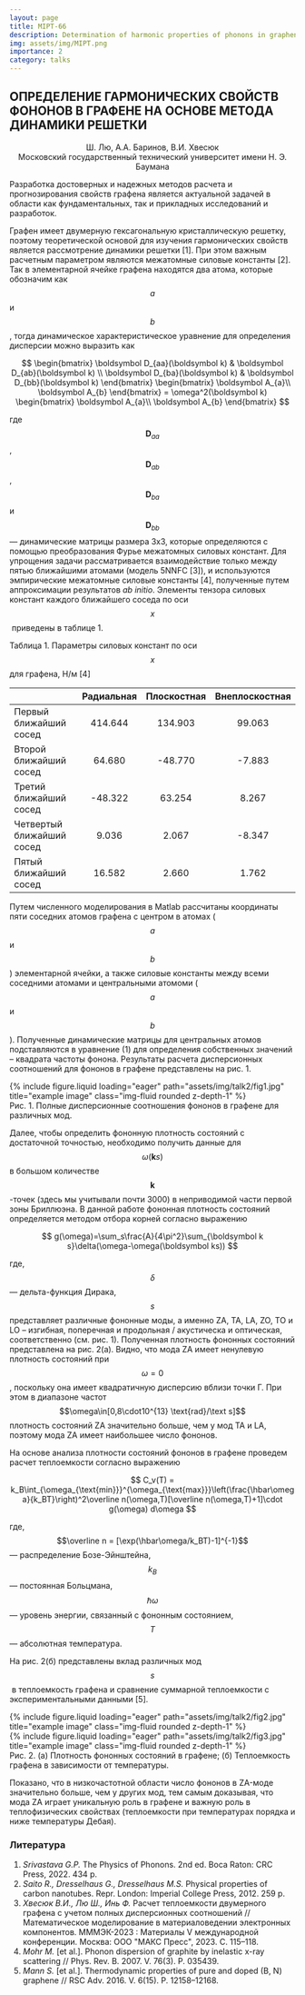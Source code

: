 ```yaml
---
layout: page
title: MIPT-66
description: Determination of harmonic properties of phonons in graphene based on the lattice dynamics method (in Russian)
img: assets/img/MIPT.png
importance: 2
category: talks
---
```


## ОПРЕДЕЛЕНИЕ ГАРМОНИЧЕСКИХ СВОЙСТВ ФОНОНОВ В ГРАФЕНЕ НА ОСНОВЕ МЕТОДА ДИНАМИКИ РЕШЕТКИ

<center> Ш. Лю, А.А. Баринов, В.И. Хвесюк </center>

<center> Московский государственный технический университет имени Н. Э. Баумана </center>

Разработка достоверных и надежных методов расчета и прогнозирования свойств графена является актуальной задачей в области как фундаментальных, так и прикладных исследований и разработок. 

Графен имеет двумерную гексагональную кристаллическую решетку, поэтому теоретической основой для изучения гармонических свойств является рассмотрение динамики решетки [1]. При этом важным расчетным параметром являются межатомные силовые константы [2]. Так в элементарной ячейке графена находятся два атома, которые обозначим как $$a$$ и $$b$$, тогда динамическое характеристическое уравнение для определения дисперсии можно выразить как

$$
\begin{bmatrix}
\boldsymbol D_{aa}(\boldsymbol k) & \boldsymbol D_{ab}(\boldsymbol k) \\
\boldsymbol D_{ba}(\boldsymbol k) & \boldsymbol D_{bb}(\boldsymbol k)
\end{bmatrix}
\begin{bmatrix}
\boldsymbol A_{a}\\
\boldsymbol A_{b}
\end{bmatrix} = \omega^2(\boldsymbol k)
\begin{bmatrix}
\boldsymbol A_{a}\\
\boldsymbol A_{b}
\end{bmatrix}
$$

где $$\boldsymbol D_{aa}$$ , $$\boldsymbol D_{ab}$$ , $$\boldsymbol D_{ba}$$ и $$\boldsymbol D_{bb}$$ — динамические матрицы размера 3x3, которые определяются с помощью преобразования Фурье межатомных силовых констант. Для упрощения задачи рассматривается взаимодействие только между пятью ближайшими атомами (модель 5NNFC [3]), и используются эмпирические межатомные силовые константы [4], полученные путем аппроксимации результатов *ab initio*. Элементы тензора силовых констант каждого ближайшего соседа по оси $$x$$​​ приведены в таблице 1.

Таблица 1. Параметры силовых констант по оси $$x$$ для графена, Н/м [4]

|                           |     Радиальная     |     Плоскостная     |     Внеплоскостная     |
| ------------------------- | :----------------: | :-----------------: | :--------------------: |
| Первый ближайший сосед    |      414.644       |       134.903       |         99.063         |
| Второй ближайший сосед    |       64.680       |       -48.770       |         -7.883         |
| Третий ближайший сосед    |      -48.322       |       63.254        |         8.267          |
| Четвертый ближайший сосед |       9.036        |        2.067        |         -8.347         |
| Пятый ближайший сосед     |       16.582       |        2.660        |         1.762          |


Путем численного моделирования в Matlab рассчитаны координаты пяти соседних атомов графена с центром в атомах ($$a$$ и $$b$$) элементарной ячейки, а также силовые константы между всеми соседними атомами и центральными атомоми ($$a$$ и $$b$$​). Полученные динамические матрицы для центральных атомов подставляются в уравнение (1) для определения собственных значений – квадрата частоты фонона. Результаты расчета дисперсионных соотношений для фононов в графене представлены на рис. 1.

<div class="row">
    <div class="col-sm mt-3 mt-md-0">
        {% include figure.liquid loading="eager" path="assets/img/talk2/fig1.jpg" title="example image" class="img-fluid rounded z-depth-1" %}
    </div>
</div>
<div class="caption">
    Рис. 1. Полные дисперсионные соотношения фононов в графене для различных мод.
</div>

Далее, чтобы определить фононную плотность состояний с достаточной точностью, необходимо получить данные для $$\omega(\boldsymbol ks)$$ в большом количестве $$\boldsymbol k$$-точек (здесь мы учитывали почти 3000) в неприводимой части первой зоны Бриллюэна. В данной работе фононная плотность состояний   определяется методом отбора корней согласно выражению

$$
g(\omega)=\sum_s\frac{A}{4\pi^2}\sum_{\boldsymbol k s}\delta(\omega-\omega(\boldsymbol ks))
$$

где, $$\delta$$ — дельта-функция Дирака, $$s$$ представляет различные фононные моды, а именно ZA, TA, LA, ZO, TO и LO – изгибная, поперечная и продольная / акустическа и оптическая, соответственно (см. рис. 1). Полученная плотность фононных состояний представлена на рис. 2(а). Видно, что мода ZA имеет ненулевую плотность состояний при $$\omega=0$$ , поскольку она имеет квадратичную дисперсию вблизи точки Γ. При этом в диапазоне частот $$\omega\in[0,8\cdot10^{13} \text{rad}/\text s]$$ плотность состояний ZA значительно больше, чем у мод TA и LA, поэтому мода ZA имеет наибольшее число фононов.

На основе анализа плотности состояний фононов в графене проведем расчет теплоемкости согласно выражению

$$
C_v(T) = k_B\int_{\omega_{\text{min}}}^{\omega_{\text{max}}}\left(\frac{\hbar\omega}{k_BT}\right)^2\overline n(\omega,T)[\overline n(\omega,T)+1]\cdot g(\omega) d\omega
$$

где, $$\overline n = [\exp(\hbar\omega/k_BT)-1]^{-1}$$ — распределение Бозе-Эйнштейна, $$k_B$$ — постоянная Больцмана, $$\hbar\omega$$ — уровень энергии, связанный с фононным состоянием, $$T$$ — абсолютная температура. 

На рис. 2(б) представлены вклад различных мод $$s$$​ в теплоемкость графена и сравнение суммарной теплоемкости с экспериментальными данными [5].

<div class="row">
    <div class="col-sm mt-3 mt-md-0">
        {% include figure.liquid loading="eager" path="assets/img/talk2/fig2.jpg" title="example image" class="img-fluid rounded z-depth-1" %}
    </div>
    <div class="col-sm mt-3 mt-md-0">
        {% include figure.liquid loading="eager" path="assets/img/talk2/fig3.jpg" title="example image" class="img-fluid rounded z-depth-1" %}
    </div>
</div>
<div class="caption">
    Рис. 2. (а) Плотность фононных состояний в графене; (б) Теплоемкость графена в зависимости от температуры.
</div>

Показано, что в низкочастотной области число фононов в ZA-моде значительно больше, чем у других мод, тем самым доказывая, что мода ZA играет уникальную роль в графене и важную роль в теплофизических свойствах (теплоемкости при температурах порядка и ниже температуры Дебая).

### Литература

1. *Srivastava G.P.* The Physics of Phonons. 2nd ed. Boca Raton: CRC Press, 2022. 434 p.
2. *Saito R., Dresselhaus G., Dresselhaus M.S.* Physical properties of carbon nanotubes. Repr. London: Imperial College Press, 2012. 259 p.
3. *Хвесюк В.И., Лю Ш., Инь Ф.* Расчет теплоемкости двумерного графена с учетом полных дисперсионных соотношений // Математическое моделирование в материаловедении электронных компонентов. МММЭК-2023 : Материалы V международной конференции. Москва: ООО "МАКС Пресс", 2023. С. 115–118.
4. *Mohr M.* [et al.]. Phonon dispersion of graphite by inelastic x-ray scattering // Phys. Rev. B. 2007. V. 76(3). P. 035439.
5. *Mann S.* [et al.]. Thermodynamic properties of pure and doped (B, N) graphene // RSC Adv. 2016. V. 6(15). P. 12158–12168.


